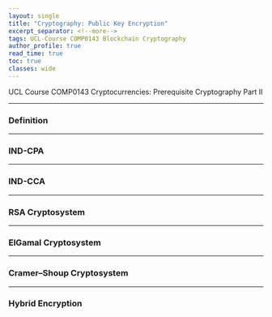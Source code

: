 ```yaml
---
layout: single
title: "Cryptography: Public Key Encryption"
excerpt_separator: <!--more-->
tags: UCL-Course COMP0143 Blockchain Cryptography
author_profile: true
read_time: true
toc: true
classes: wide
---
```


UCL Course COMP0143 Cryptocurrencies: Prerequisite Cryptography Part II

<!--more-->

---
### Definition

---
### IND-CPA

---
### IND-CCA

---
### RSA Cryptosystem

---
### ElGamal Cryptosystem

---
### Cramer–Shoup Cryptosystem

---
### Hybrid Encryption